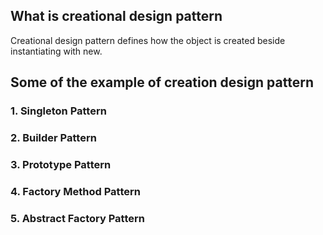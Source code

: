 ## What is creational design pattern ##
Creational design pattern defines how the object is created beside instantiating with new.


## Some of the example of creation design pattern ##
### 1. Singleton Pattern ###
### 2. Builder Pattern ###
### 3. Prototype Pattern ###
### 4. Factory Method Pattern ###
### 5. Abstract Factory Pattern ###